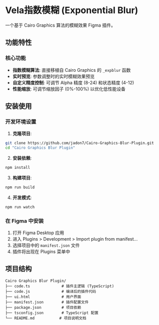 # Vela指数模糊 (Exponential Blur)

一个基于 Cairo Graphics 算法的模糊效果 Figma 插件。

## 功能特性

### 核心功能
- **指数模糊算法**: 直接移植自 Cairo Graphics 的 `_expblur` 函数
- **实时预览**: 参数调整时的实时模糊效果预览
- **自定义精度控制**: 可调节 Alpha 精度 (8-24) 和状态精度 (4-12)
- **性能缩放**: 可调节缩放因子 (0%-100%) 以优化低性能设备

## 安装使用

### 开发环境设置

1. **克隆项目**:
```bash
git clone https://github.com/jadon7/Cairo-Graphics-Blur-Plugin.git
cd "Cairo Graphics Blur Plugin"
```

2. **安装依赖**:
```bash
npm install
```

3. **构建项目**:
```bash
npm run build
```

4. **开发模式**:
```bash
npm run watch
```

### 在 Figma 中安装

1. 打开 Figma Desktop 应用
2. 进入 Plugins > Development > Import plugin from manifest...
3. 选择项目中的 `manifest.json` 文件
4. 插件将出现在 Plugins 菜单中

## 项目结构

```
Cairo Graphics Blur Plugin/
├── code.ts              # 插件主逻辑 (TypeScript)
├── code.js              # 编译后的插件代码
├── ui.html              # 用户界面
├── manifest.json        # 插件配置文件
├── package.json         # 项目依赖
├── tsconfig.json        # TypeScript 配置
└── README.md           # 项目说明文档
```